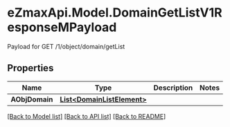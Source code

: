 # eZmaxApi.Model.DomainGetListV1ResponseMPayload
Payload for GET /1/object/domain/getList

## Properties

Name | Type | Description | Notes
------------ | ------------- | ------------- | -------------
**AObjDomain** | [**List&lt;DomainListElement&gt;**](DomainListElement.md) |  | 

[[Back to Model list]](../README.md#documentation-for-models) [[Back to API list]](../README.md#documentation-for-api-endpoints) [[Back to README]](../README.md)

